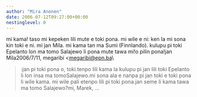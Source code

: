 ```yaml
---
author: "Mira Anonen"
date: 2006-07-12T09:27:00+00:00
nestinglevel: 0
---
```

mi kama! taso mi kepeken lili mute e toki pona. mi wile e ni: ken la mi sona kin toki e ni. mi jan Mila. mi kama tan ma Sumi (Finnlando). kulupu pi toki Epelanto lon ma tomo Salajewo li pona mute tawa mi!o pilin pona!jan Mila2006/7/11, megaribi <[megaribi@epn.ba](mailto://megaribi@epn.ba)\
>:jan pi toki pona o, toki.tenpo lili kama la kulupu pi jan lili toki Epelanto li lon insa ma tomoSalajewo.mi sona ala e nanpa pi jan toki e toki pona li wile kama. mi wile pali etenpo lili pi toki pona.jan seme li kama tawa ma tomo Salajewo?mi, Marek, ...